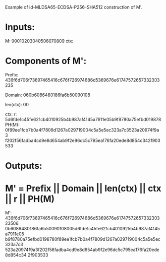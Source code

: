 Example of id-MLDSA65-ECDSA-P256-SHA512 construction of M'.

# Inputs:

M: 00010203040506070809
ctx: <empty>

# Components of M':

Prefix:
436f6d706f73697465416c676f726974686d5369676e61747572657332303235

Domain: 060b6086480186fa6b50090108

len(ctx): 00

ctx: <empty>
r: 5d6fde1c45fe621cb4010925b4b987af4145a7911e05b9f8780a75efbd019878
PH(M): 0f89ee1fcb7b0a4f7809d1267a029719004c5a5e5ec323a7c3523a20974f9a3
f202f56fadba4cd9e8d654ab9f2e96dc5c795ea176fa20ede8d854c342f903533


# Outputs:
# M' = Prefix || Domain || len(ctx) || ctx || r || PH(M)

M': 436f6d706f73697465416c676f726974686d5369676e6174757265733230323506
0b6086480186fa6b50090108005d6fde1c45fe621cb4010925b4b987af4145a7911e05
b9f8780a75efbd0198780f89ee1fcb7b0a4f7809d1267a029719004c5a5e5ec323a7c3
523a20974f9a3f202f56fadba4cd9e8d654ab9f2e96dc5c795ea176fa20ede8d854c34
2f903533

